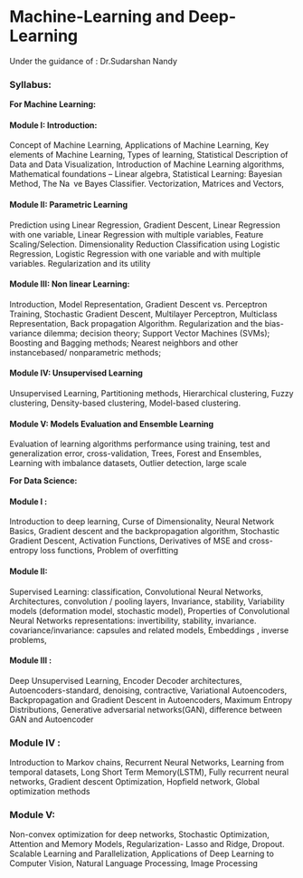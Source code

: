 # Machine-Learning and Deep-Learning

Under the guidance of : Dr.Sudarshan Nandy

### Syllabus: 

**For Machine Learning:**

#### Module I: Introduction:

Concept of Machine Learning, Applications of Machine Learning, Key elements of Machine
Learning, Types of learning, Statistical Description of Data and Data
Visualization, Introduction of Machine Learning algorithms, Mathematical foundations –
Linear algebra, Statistical Learning: Bayesian Method, The Na ve Bayes Classifier.
Vectorization, Matrices and Vectors,

#### Module II: Parametric Learning

Prediction using Linear Regression, Gradient Descent, Linear Regression with one
variable, Linear Regression with multiple variables, Feature Scaling/Selection.
Dimensionality Reduction
Classification using Logistic Regression, Logistic Regression with one variable and with
multiple variables. Regularization and its utility

#### Module III: Non linear Learning:

Introduction, Model Representation, Gradient Descent vs. Perceptron Training, Stochastic
Gradient Descent, Multilayer Perceptron, Multiclass Representation, Back propagation
Algorithm. Regularization and the bias-variance dilemma; decision theory; Support Vector
Machines (SVMs); Boosting and Bagging methods; Nearest neighbors and other instancebased/
nonparametric methods;

#### Module IV: Unsupervised Learning

Unsupervised Learning, Partitioning methods, Hierarchical clustering, Fuzzy clustering,
Density-based clustering, Model-based clustering.

#### Module V: Models Evaluation and Ensemble Learning

Evaluation of learning algorithms performance using training, test and generalization error,
cross-validation, Trees, Forest and Ensembles, Learning with imbalance datasets, Outlier
detection, large scale

**For Data Science:**

#### Module I :

Introduction to deep learning, Curse of Dimensionality, Neural Network Basics,
Gradient descent and the backpropagation algorithm, Stochastic Gradient Descent, Activation Functions, 
Derivatives of MSE and cross-entropy loss functions, Problem of overfitting

#### Module II:

Supervised Learning: classification, Convolutional Neural Networks, Architectures, 
convolution / pooling layers, Invariance, stability, Variability models (deformation model, stochastic model), 
Properties of Convolutional Neural Networks representations: invertibility, stability, 
invariance. covariance/invariance: capsules and related models, Embeddings , inverse problems,

#### Module III :

Deep Unsupervised Learning, Encoder Decoder architectures, Autoencoders-standard, denoising,
contractive, Variational Autoencoders, Backpropagation and Gradient Descent in Autoencoders, Maximum Entropy Distributions,
Generative adversarial networks(GAN), difference between GAN and Autoencoder

### Module IV :

Introduction to Markov chains, Recurrent Neural Networks, Learning from temporal datasets,
Long Short Term Memory(LSTM), Fully recurrent neural networks, Gradient descent Optimization, Hopfield network,
Global optimization methods

### Module V:

Non-convex optimization for deep networks, Stochastic Optimization, Attention and Memory Models, 
Regularization- Lasso and Ridge, Dropout. Scalable Learning and Parallelization, 
Applications of Deep Learning to Computer Vision, Natural Language Processing, Image Processing
